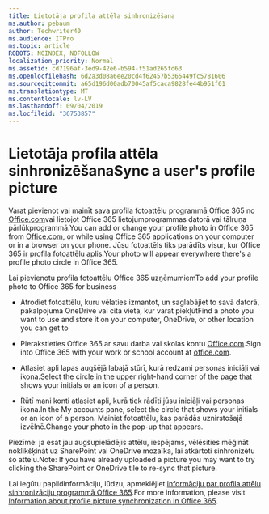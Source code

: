 ```yaml
---
title: Lietotāja profila attēla sinhronizēšana
ms.author: pebaum
author: Techwriter40
ms.audience: ITPro
ms.topic: article
ROBOTS: NOINDEX, NOFOLLOW
localization_priority: Normal
ms.assetid: cd7196af-3ed9-42e6-b594-f51ad265fd63
ms.openlocfilehash: 6d2a3d08a6ee20cd4f62457b5365449fc5781606
ms.sourcegitcommit: a65d196d00adb70045af5caca9828fe44b951f61
ms.translationtype: MT
ms.contentlocale: lv-LV
ms.lasthandoff: 09/04/2019
ms.locfileid: "36753857"
---
```

# <a name="sync-a-users-profile-picture"></a><span data-ttu-id="9be67-102">Lietotāja profila attēla sinhronizēšana</span><span class="sxs-lookup"><span data-stu-id="9be67-102">Sync a user's profile picture</span></span>

<span data-ttu-id="9be67-103">Varat pievienot vai mainīt sava profila fotoattēlu programmā Office 365 no [Office.com](http://www.office.com)vai lietojot Office 365 lietojumprogrammas datorā vai tālruņa pārlūkprogrammā.</span><span class="sxs-lookup"><span data-stu-id="9be67-103">You can add or change your profile photo in Office 365 from [Office.com](http://www.office.com), or while using Office 365 applications on your computer or in a browser on your phone.</span></span> <span data-ttu-id="9be67-104">Jūsu fotoattēls tiks parādīts visur, kur Office 365 ir profila fotoattēlu aplis.</span><span class="sxs-lookup"><span data-stu-id="9be67-104">Your photo will appear everywhere there's a profile photo circle in Office 365.</span></span>

<span data-ttu-id="9be67-105">Lai pievienotu profila fotoattēlu Office 365 uzņēmumiem</span><span class="sxs-lookup"><span data-stu-id="9be67-105">To add your profile photo to Office 365 for business</span></span>

- <span data-ttu-id="9be67-106">Atrodiet fotoattēlu, kuru vēlaties izmantot, un saglabājiet to savā datorā, pakalpojumā OneDrive vai citā vietā, kur varat piekļūt</span><span class="sxs-lookup"><span data-stu-id="9be67-106">Find a photo you want to use and store it on your computer, OneDrive, or other location you can get to</span></span>

- <span data-ttu-id="9be67-107">Pierakstieties Office 365 ar savu darba vai skolas kontu [Office.com](http://www.office.com).</span><span class="sxs-lookup"><span data-stu-id="9be67-107">Sign into Office 365 with your work or school account at [office.com](http://www.office.com).</span></span>

- <span data-ttu-id="9be67-108">Atlasiet apli lapas augšējā labajā stūrī, kurā redzami personas iniciāļi vai ikona.</span><span class="sxs-lookup"><span data-stu-id="9be67-108">Select the circle in the upper right-hand corner of the page that shows your initials or an icon of a person.</span></span>

- <span data-ttu-id="9be67-109">Rūtī mani konti atlasiet apli, kurā tiek rādīti jūsu iniciāļi vai personas ikona.</span><span class="sxs-lookup"><span data-stu-id="9be67-109">In the My accounts pane, select the circle that shows your initials or an icon of a person.</span></span> <span data-ttu-id="9be67-110">Mainiet fotoattēlu, kas parādās uznirstošajā izvēlnē.</span><span class="sxs-lookup"><span data-stu-id="9be67-110">Change your photo in the pop-up that appears.</span></span>

<span data-ttu-id="9be67-111">Piezīme: ja esat jau augšupielādējis attēlu, iespējams, vēlēsities mēģināt noklikšķināt uz SharePoint vai OneDrive mozaīka, lai atkārtoti sinhronizētu šo attēlu.</span><span class="sxs-lookup"><span data-stu-id="9be67-111">Note: If you have already uploaded a picture you may want to try clicking the SharePoint or OneDrive tile to re-sync that picture.</span></span>

<span data-ttu-id="9be67-112">Lai iegūtu papildinformāciju, lūdzu, apmeklējiet [informāciju par profila attēlu sinhronizāciju programmā Office 365](https://support.office.com/article/information-about-profile-picture-synchronization-in-office-365-20594d76-d054-4af4-a660-401133e3d48a).</span><span class="sxs-lookup"><span data-stu-id="9be67-112">For more information, please visit [Information about profile picture synchronization in Office 365](https://support.office.com/article/information-about-profile-picture-synchronization-in-office-365-20594d76-d054-4af4-a660-401133e3d48a).</span></span>
